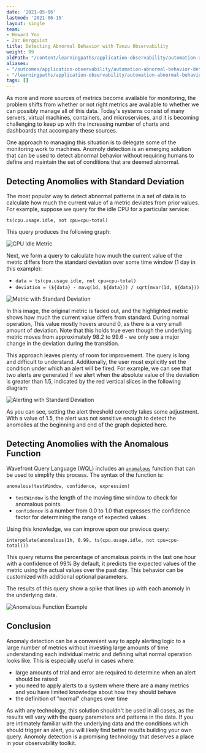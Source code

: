 ```yaml
---
date: '2021-05-06'
lastmod: '2021-06-15'
layout: single
team:
- Howard Yoo
- Zac Bergquist
title: Detecting Abnormal Behavior with Tanzu Observability
weight: 99
oldPath: "/content/learningpaths/application-observability/automation-abnormal-behavior-detection.md"
aliases:
- "/outcomes/application-observability/automation-abnormal-behavior-detection"
- "/learningpaths/application-observability/automation-abnormal-behavior-detection"
tags: []
---
```


As more and more sources of metrics become available for monitoring, the problem
shifts from whether or not right metrics are available to whether we can possibly
manage all of this data. Today's systems consist of many servers, virtual
machines, containers, and microservices, and it is becoming challenging to keep
up with the increasing number of charts and dashboards that accompany these
sources.

One approach to managing this situation is to delegate some of the monitoring work
to machines. Anomoly detection is an emerging solution that can be used to detect
abnormal behavior without requiring humans to define and maintain the set of conditions
that are deemed abnormal.

## Detecting Anomolies with Standard Deviation

The most popular way to detect abnormal patterns in a set of data is to
calculate how much the current value of a metric deviates from prior values. For
example, suppose we query for the idle CPU for a particular service:

```
ts(cpu.usage.idle, not cpu=cpu-total)
```

This query produces the following graph:

![CPU Idle Metric](/images/outcomes/app-observability/anomoly-cpu-metric.png)

Next, we form a query to calculate how much the current value of the metric differs from the
standard deviation over some time window (1 day in this example):

- `data = ts(cpu.usage.idle, not cpu=cpu-total)`
- `deviation = (${data} - mavg(1d, ${data})) / sqrt(mvar(1d, ${data}))`

![Metric with Standard Deviation](/images/outcomes/app-observability/anomoly-stdev.png)

In this image, the original metric is faded out, and the highlighted metric
shows how much the current value differs from standard. During normal operation,
This value mostly hovers around 0, as there is a very small amount of deviation.
Note that this holds true even though the underlying metric moves from
approximately 98.2 to 99.6 - we only see a major change in the deviation during
the transition.

This approach leaves plenty of room for improvement. The query is long and
difficult to understand. Additionally, the user must explicitly set the
condition under which an alert will be fired. For example, we can see that two
alerts are generated if we alert when the absolute value of the deviation is
greater than 1.5, indicated by the red vertical slices in the following diagram:

![Alerting with Standard Deviation](/images/outcomes/app-observability/anomoly-stdev-alerts.png)

As you can see, setting the alert threshold correctly takes some adjustment.
With a value of 1.5, the alert was not sensitive enough to detect the anomolies
at the beginning and end of the graph depicted here.

## Detecting Anomolies with the Anomalous Function

Wavefront Query Language (WQL) includes an
[`anomalous`](https://docs.wavefront.com/ts_anomalous.html) function that can be
used to simplify this process. The syntax of the function is:

```
anomalous(testWindow, confidence, expression)
```

- `testWindow` is the length of the moving time window to check for anomalous points.
- `confidence` is a number from 0.0 to 1.0 that expresses the confidence factor
  for determining the range of expected values.

Using this knowledge, we can improve upon our previous query:

```
interpolate(anomalous(1h, 0.99, ts(cpu.usage.idle, not cpu=cpu-total)))
```

This query returns the percentage of anomalous points in the last one hour with
a confidence of 99% By default, it predicts the expected values of the metric
using the actual values over the past day. This behavior can be customized with
additional optional parameters.

The results of this query show a spike that lines up with each anomoly in the
underlying data.

![Anomalous Function Example](/images/outcomes/app-observability/anomoly-anomalous.png)

## Conclusion

Anomaly detection can be a convenient way to apply alerting logic to a large
number of metrics without investing large amounts of time understanding each
individual metric and defining what normal operation looks like. This is
especially useful in cases where:

- large amounts of trial and error are required to determine when an alert
  should be raised
- you need to apply alerts to a system where there are a many metrics and you
  have limited knowledge about how they should behave
- the definition of "normal" changes over time

As with any technology, this solution shouldn't be used in all cases, as the
results will vary with the query parameters and patterns in the data. If you are
intimately familiar with the underlying data and the conditions which should
trigger an alert, you will likely find better results building your own query.
Anomoly detection is a promising technology that deserves a place in your
observability toolkit.